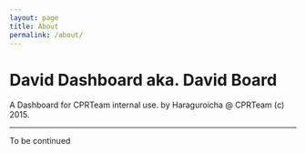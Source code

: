```yaml
---
layout: page
title: About
permalink: /about/
---
```


# David Dashboard aka. David Board

A Dashboard for CPRTeam internal use. by Haraguroicha @ CPRTeam (c) 2015.

-----

To be continued
